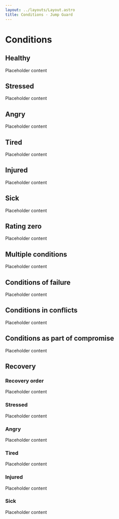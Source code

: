 ```yaml
---
layout: ../layouts/Layout.astro
title: Conditions - Jump Guard
---
```


# Conditions

## Healthy

Placeholder content

## Stressed

Placeholder content

## Angry

Placeholder content

## Tired

Placeholder content

## Injured

Placeholder content

## Sick

Placeholder content

## Rating zero

Placeholder content

## Multiple conditions

Placeholder content

## Conditions of failure

Placeholder content

## Conditions in conflicts

Placeholder content

## Conditions as part of compromise

Placeholder content

## Recovery

### Recovery order

Placeholder content

### Stressed

Placeholder content

### Angry

Placeholder content

### Tired

Placeholder content

### Injured

Placeholder content

### Sick

Placeholder content

